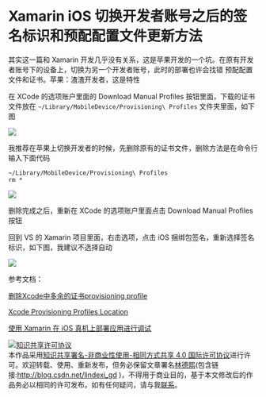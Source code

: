 
# Xamarin iOS 切换开发者账号之后的签名标识和预配配置文件更新方法

其实这一篇和 Xamarin 开发几乎没有关系，这是苹果开发的一个坑。在原有开发者账号下的设备上，切换为另一个开发者账号，此时的部署也许会找错 预配配置 文件和证书。苹果：渣渣开发者，这是特性

<!--more-->


<!-- CreateTime:2020/10/26 11:06:08 -->


<!-- 发布 -->

在 XCode 的选项账户里面的 Download Manual Profiles 按钮里面，下载的证书文件放在 `~/Library/MobileDevice/Provisioning\ Profiles` 文件夹里面，如下图

<!-- ![](image/Xamarin iOS 切换开发者账号之后的签名标识和预配配置文件更新方法/Xamarin iOS 切换开发者账号之后的签名标识和预配配置文件更新方法0.png) -->

![](http://image.acmx.xyz/lindexi%2F20201026119519989.jpg)

我推荐在苹果上切换开发者的时候，先删除原有的证书文件，删除方法是在命令行输入下面代码

```
~/Library/MobileDevice/Provisioning\ Profiles
rm *
```

<!-- ![](image/Xamarin iOS 切换开发者账号之后的签名标识和预配配置文件更新方法/Xamarin iOS 切换开发者账号之后的签名标识和预配配置文件更新方法1.png) -->

![](http://image.acmx.xyz/lindexi%2F202010261110507273.jpg)

删除完成之后，重新在 XCode 的选项账户里面点击 Download Manual Profiles 按钮

回到 VS 的 Xamarin 项目里面，右击选项，点击 iOS 捆绑包签名，重新选择签名标识，如下图，我建议不选择自动

<!-- ![](image/Xamarin iOS 切换开发者账号之后的签名标识和预配配置文件更新方法/Xamarin iOS 切换开发者账号之后的签名标识和预配配置文件更新方法2.png) -->

![](http://image.acmx.xyz/lindexi%2F202010261112186489.jpg)

参考文档：

[删除Xcode中多余的证书provisioning profile](https://blog.csdn.net/xyxjn/article/details/38081177)

[Xcode Provisioning Profiles Location](https://stackoverflow.com/q/45625347/6116637)

[使用 Xamarin 在 iOS 真机上部署应用进行调试](https://blog.walterlv.com/post/deploy-and-debug-ios-app-using-xamarin.html)





<a rel="license" href="http://creativecommons.org/licenses/by-nc-sa/4.0/"><img alt="知识共享许可协议" style="border-width:0" src="https://licensebuttons.net/l/by-nc-sa/4.0/88x31.png" /></a><br />本作品采用<a rel="license" href="http://creativecommons.org/licenses/by-nc-sa/4.0/">知识共享署名-非商业性使用-相同方式共享 4.0 国际许可协议</a>进行许可。欢迎转载、使用、重新发布，但务必保留文章署名[林德熙](http://blog.csdn.net/lindexi_gd)(包含链接:http://blog.csdn.net/lindexi_gd )，不得用于商业目的，基于本文修改后的作品务必以相同的许可发布。如有任何疑问，请与我[联系](mailto:lindexi_gd@163.com)。